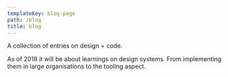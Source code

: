 ```yaml
---
templateKey: blog-page
path: /blog
title: blog
---
```

A collection of entries on design + code. 

As of 2018 it will be about learnings on design systems. From implementing them in large organisations to the tooling aspect.

